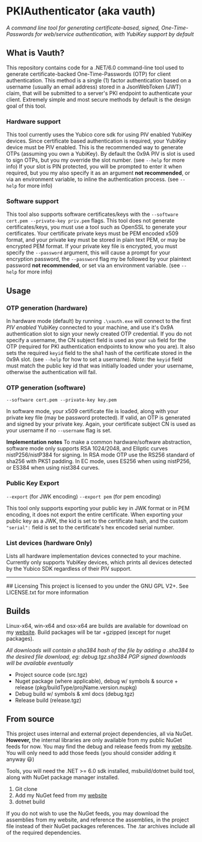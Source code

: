 # PKIAuthenticator (aka vauth)

*A command line tool for generating certificate-based, signed, One-Time-Passwords for web/service authentication, with YubiKey support by default*

## What is Vauth?
This repository contains code for a .NET/6.0 command-line tool used to generate certificate-backed One-Time-Passwords (OTP) for client authentication. This method is a single (1) factor authentication based on a username (usually an email address) stored in a JsonWebToken (JWT) claim, that will be submitted to a server's PKI endpoint to authenticate your client. Extremely simple and most secure methods by default is the design goal of this tool.

### Hardware support
This tool currently uses the Yubico core sdk for using PIV enabled YubiKey devices. Since certificate based authentication is required, your YubiKey device must be PIV enabled. This is the recommended way to generate OTPs (assuming you own a YubiKey). By default the 0x9A PIV is slot is used to sign OTPs, but you my override the slot number. (see `--help` for more info) If your slot is PIN protected, you will be prompted to enter it when required, but you my also specify it as an argument **not recommended**, or via an environment variable, to inline the authentication process. (see `--help` for more info)

### Software support
This tool also supports software certificates/keys with the `--software cert.pem --private-key priv.pem` flags. This tool does not generate certificates/keys, you must use a tool such as OpenSSL to generate your certificates. Your certificate private keys must be PEM encoded x509 format, and your private key must be stored in plain text PEM, or may be encrypted PEM format. If your private key file is encrypted, you must specify the `--password` argument, this will cause a prompt for your encryption password, the `--password` flag my be followed by your plaintext password **not recommended**, or set via an environment variable. (see `--help` for more info) 

## Usage
### OTP generation (hardware)
In hardware mode (default) by running `.\vauth.exe` will connect to the first *PIV enabled* YubiKey connected to your machine, and use it's 0x9A authentication slot to sign your newly created OTP credential. If you do not specify a username, the CN subject field is used as your `sub` field for the OTP (required for PKI authentication endpoints to know who you are). It also sets the required `keyid` field to the sha1 hash of the certificate stored in the 0x9A slot. (see `--help` for how to set a username). *Note:* the `keyid` field must match the public key id that was initially loaded under your username, otherwise the authentication will fail. 

### OTP generation (software)
`--software cert.pem --private-key key.pem`

In software mode, your x509 certificate file is loaded, along with your private key file (may be password protected). If valid, an OTP is generated and signed by your private key. Again, your certificate subject CN is used as your username if no `--username` flag is set. 

**Implementation notes**
To make a common hardware/software abstraction, software mode only supports RSA 1024/2048, and Elliptic curves nistP256/nistP384 for signing. In RSA mode OTP use the RS256 standard of sha256 with PKS1 padding. In EC mode, uses ES256 when using nistP256, or ES384 when using nist384 curves. 

### Public Key Export 
`--export` (for JWK encoding)
`--export pem` (for pem encoding) 

This tool only supports exporting your public key in JWK format or in PEM encoding, it does not export the entire certificate. When exporting your public key as a JWK, the kid is set to the certificate hash, and the custom `"serial":` field is set to the certificate's hex encoded serial number.  

### List devices (hardware Only)
Lists all hardware implementation devices connected to your machine. Currently only supports YubiKey devices, which prints all devices detected by the Yubico SDK regardless of their PIV support.

<hr>
## Licensing
This project is licensed to you under the GNU GPL V2+. See LICENSE.txt for more information

## Builds
Linux-x64, win-x64 and osx-x64 are builds are available for download on my [website](https://www.vaughnnugent.com/resources/software). Build packages will be tar +gzipped (except for nuget packages). 

*All downloads will contain a sha384 hash of the file by adding a .sha384 to the desired file download, eg: debug.tgz.sha384*
*PGP signed downloads will be available eventually*

- Project source code (src.tgz)
- Nuget package (where applicable), debug w/ symbols & source + release (pkg/buildType/projName.version.nupkg)
- Debug build w/ symbols & xml docs (debug.tgz)
- Release build (release.tgz)

## From source
This project uses internal and external project dependencies, all via NuGet. **However,** the internal libraries are only available from my public NuGet feeds for now. You may find the debug and release feeds from my [website](https://www.vaughnnugent.com/resources/software/modules). You will only need to add those feeds (you should consider adding it anyway :smiley:)

Tools, you will need the .NET >= 6.0 sdk installed, msbuild/dotnet build tool, along with NuGet package manager installed. 

1. Git clone
2. Add my NuGet feed from my [website](https://www.vaughnnugent.com/resources/software/modules)
3. dotnet build

If you do not wish to use the NuGet feeds, you may download the assemblies from my website, and reference the assemblies, in the project file instead of their NuGet packages references. The .tar archives include all of the required dependencies. 